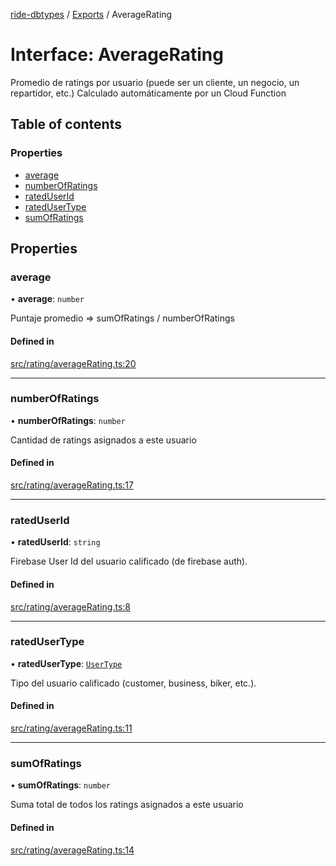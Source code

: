 [ride-dbtypes](../README.md) / [Exports](../modules.md) / AverageRating

# Interface: AverageRating

Promedio de ratings por usuario (puede ser un cliente, un negocio, un repartidor, etc.)
Calculado automáticamente por un Cloud Function

## Table of contents

### Properties

- [average](AverageRating.md#average)
- [numberOfRatings](AverageRating.md#numberofratings)
- [ratedUserId](AverageRating.md#rateduserid)
- [ratedUserType](AverageRating.md#ratedusertype)
- [sumOfRatings](AverageRating.md#sumofratings)

## Properties

### average

• **average**: `number`

Puntaje promedio => sumOfRatings / numberOfRatings

#### Defined in

[src/rating/averageRating.ts:20](https://github.com/gatitolabs/ride-dbtypes/blob/eb52f4d/src/rating/averageRating.ts#L20)

___

### numberOfRatings

• **numberOfRatings**: `number`

Cantidad de ratings asignados a este usuario

#### Defined in

[src/rating/averageRating.ts:17](https://github.com/gatitolabs/ride-dbtypes/blob/eb52f4d/src/rating/averageRating.ts#L17)

___

### ratedUserId

• **ratedUserId**: `string`

Firebase User Id del usuario calificado (de firebase auth).

#### Defined in

[src/rating/averageRating.ts:8](https://github.com/gatitolabs/ride-dbtypes/blob/eb52f4d/src/rating/averageRating.ts#L8)

___

### ratedUserType

• **ratedUserType**: [`UserType`](../modules.md#usertype)

Tipo del usuario calificado (customer, business, biker, etc.).

#### Defined in

[src/rating/averageRating.ts:11](https://github.com/gatitolabs/ride-dbtypes/blob/eb52f4d/src/rating/averageRating.ts#L11)

___

### sumOfRatings

• **sumOfRatings**: `number`

Suma total de todos los ratings asignados a este usuario

#### Defined in

[src/rating/averageRating.ts:14](https://github.com/gatitolabs/ride-dbtypes/blob/eb52f4d/src/rating/averageRating.ts#L14)
